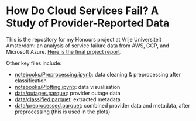 # How Do Cloud Services Fail? A Study of Provider-Reported Data
This is the repository for my Honours project at Vrije Universiteit Amsterdam: an analysis of service failure data from AWS, GCP, and Microsoft Azure.
[Here is the final project report](report/report.pdf).

Other key files include:

* [notebooks/Preprocessing.ipynb](notebooks/Preprocessing.ipynb): data cleaning & preprocessing after classification
* [notebooks/Plotting.ipynb](notebooks/Plotting.ipynb): data visualisation
* [data/outages.parquet](data/outages.parquet): provider outage data
* [data/classified.parquet](data/classified.parquet): extracted metadata
* [data/preprocessed.parquet](data/preprocessed.parquet): combined provider data and metadata, after preprocessing (this is used in the plots)

